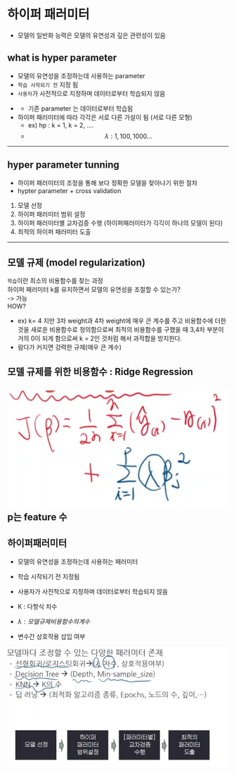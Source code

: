 # 하이퍼 패러미터 
- 모델의 일반화 능력은 모델의 유연성과 깊은 관련성이 있음

## what is hyper parameter
- 모델의 유연성을 조정하는데 사용하는 parameter
- `학습 시작되기 전` 지정 됨
- `사용자`가 사전적으로 지정하며 데이터로부터 학습되지 않음
* * 기존 parameter 는 데이터로부터 학습됨
* 하이퍼 패러미터에 따라 각각은 서로 다른 가설이 됨 (서로 다른 모형)
  * ex) hp : k = 1, k = 2, ....
  * $$ \lambda : 1, 100, 1000...$$ 
---
## hyper parameter tunning
- 하이퍼 패러미터의 조정을 통해 보다 정확한 모델을 찾아나기 위한 절차
- hypter parameter + cross validation
1. 모델 선정
2. 하이퍼 패러미터 범위 설정
3. 하이퍼 패러미터별 교차검증 수행 (하이퍼패러미터가 긱긱이 하나의 모델이 된다)
4. 최적의 하이퍼 패러미터 도출

---
## 모델 규제 (model regularization)
`학습`이란 최소의 비용함수를 찾는 과정  
하이퍼 패러미터 k를 유지하면서 모델의 유연성을 조절할 수 있는가?  
-> 가능  
HOW?
- ex) k= 4 지만 3차 weight과 4차 weight에 매우 큰 계수를 주고 비용함수에 더한 것을 새로운 비용함수로 정의함으로써 최적의 비용함수를 구했을 때 3,4차 부분이 거의 0이 되게 함으로써 k = 2인 것처럼 해서 과적합을 방지한다.
- 람다가 커지면 강력한 규제(매우 큰 계수)

## 모델 규제를 위한 비용함수 : Ridge Regression
![ridge_regression](img/ridge_regression.png)  
p는 feature 수
---
## 하이퍼패러미터
- 모델의 유연성을 조정하는데 사용하는 패러미터
- 학습 시작되기 전 지정됨
- 사용자가 사전적으로 지정하며 데이터로부터 학습되지 않음

- K : 다항식 차수
- $\lambda : 모델규제 비용함수의 계수$
- 변수간 상호작용 삽입 여부

![summary](img/hyper_parameter_sum.png)
